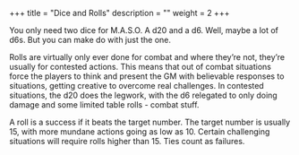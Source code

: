 +++
title = "Dice and Rolls"
description = ""
weight = 2
+++

You only need two dice for M.A.S.O. A d20 and a d6. Well, maybe a lot of d6s. But you can make do with just the one.  

Rolls are virtually only ever done for combat and where they’re not, they’re usually for contested actions. This means that out of combat situations force the players to think and present the GM with believable responses to situations, getting creative to overcome real challenges. In contested situations, the d20 does the legwork, with the d6 relegated to only doing damage and some limited table rolls - combat stuff. 

A roll is a success if it beats the target number. The target number is usually 15, with more mundane actions going as low as 10. Certain challenging situations will require rolls higher than 15. Ties count as failures. 
